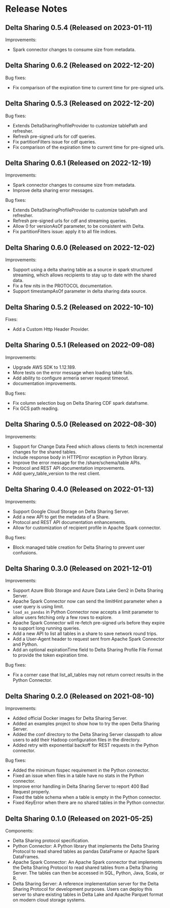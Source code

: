 # Release Notes

## Delta Sharing 0.5.4 (Released on 2023-01-11)
Improvements:
- Spark connector changes to consume size from metadata.

## Delta Sharing 0.6.2 (Released on 2022-12-20)
Bug fixes:
- Fix comparison of the expiration time to current time for pre-signed urls.


## Delta Sharing 0.5.3 (Released on 2022-12-20)
Bug fixes:
- Extends DeltaSharingProfileProvider to customize tablePath and refresher.
- Refresh pre-signed urls for cdf queries.
- Fix partitionFilters issue for cdf queries.
- Fix comparison of the expiration time to current time for pre-signed urls.


## Delta Sharing 0.6.1 (Released on 2022-12-19)
Improvements:
- Spark connector changes to consume size from metadata.
- Improve delta sharing error messages.

Bug fixes:
- Extends DeltaSharingProfileProvider to customize tablePath and refresher.
- Refresh pre-signed urls for cdf and streaming queries.
- Allow 0 for versionAsOf parameter, to be consistent with Delta.
- Fix partitionFilters issue: apply it to all file indices.

## Delta Sharing 0.6.0 (Released on 2022-12-02)
Improvements:
- Support using a delta sharing table as a source in spark structured streaming, which allows recipients to stay up to date with the shared data.
- Fix a few nits in the PROTOCOL documentation.
- Support timestampAsOf parameter in delta sharing data source.

## Delta Sharing 0.5.2 (Released on 2022-10-10)
Fixes:
- Add a Custom Http Header Provider.

## Delta Sharing 0.5.1 (Released on 2022-09-08)
Improvements:
- Upgrade AWS SDK to 1.12.189.
- More tests on the error message when loading table fails.
- Add ability to configure armeria server request timeout.
- documentation improvements.

Bug fixes:
- Fix column selection bug on Delta Sharing CDF spark dataframe.
- Fix GCS path reading.

## Delta Sharing 0.5.0 (Released on 2022-08-30)
Improvements:
- Support for Change Data Feed which allows clients to fetch incremental changes for the shared tables.
- Include response body in HTTPError exception in Python library.
- Improve the error message for the /share/schema/table APIs.
- Protocol and REST API documentation improvements.
- Add query_table_version to the rest client.

## Delta Sharing 0.4.0 (Released on 2022-01-13)
Improvements:
- Support Google Cloud Storage on Delta Sharing Server.
- Add a new API to get the metadata of a Share.
- Protocol and REST API documentation enhancements.
- Allow for customization of recipient profile in Apache Spark connector.
  
Bug fixes:
- Block managed table creation for Delta Sharing to prevent user confusions.

## Delta Sharing 0.3.0 (Released on 2021-12-01)
Improvements:
- Support Azure Blob Storage and Azure Data Lake Gen2 in Delta Sharing Server.
- Apache Spark Connector now can send the limitHint parameter when a user query is using limit.
- `load_as_pandas` in Python Connector now accepts a limit parameter to allow users fetching only a few rows to explore.
- Apache Spark Connector will re-fetch pre-signed urls before they expire to support long running queries.
- Add a new API to list all tables in a share to save network round trips.
- Add a User-Agent header to request sent from Apache Spark Connector and Python.
- Add an optional expirationTime field to Delta Sharing Profile File Format to provide the token expiration time.

Bug fixes:
- Fix a corner case that list_all_tables may not return correct results in the Python Connector.

## Delta Sharing 0.2.0 (Released on 2021-08-10)
Improvements:
- Added official Docker images for Delta Sharing Server.
- Added an examples project to show how to try the open Delta Sharing Server.
- Added the conf directory to the Delta Sharing Server classpath to allow users to add their Hadoop configuration files in the directory.
- Added retry with exponential backoff for REST requests in the Python connector.

Bug fixes:
- Added the minimum fsspec requirement in the Python connector.
- Fixed an issue when files in a table have no stats in the Python connector.
- Improve error handling in Delta Sharing Server to report 400 Bad Request properly.
- Fixed the table schema when a table is empty in the Python connector.
- Fixed KeyError when there are no shared tables in the Python connector.

## Delta Sharing 0.1.0 (Released on 2021-05-25)
Components:
- Delta Sharing protocol specification.
- Python Connector: A Python library that implements the Delta Sharing Protocol to read shared tables as pandas DataFrame or Apache Spark DataFrames.
- Apache Spark Connector: An Apache Spark connector that implements the Delta Sharing Protocol to read shared tables from a Delta Sharing Server. The tables can then be accessed in SQL, Python, Java, Scala, or R.
- Delta Sharing Server: A reference implementation server for the Delta Sharing Protocol for development purposes. Users can deploy this server to share existing tables in Delta Lake and Apache Parquet format on modern cloud storage systems.